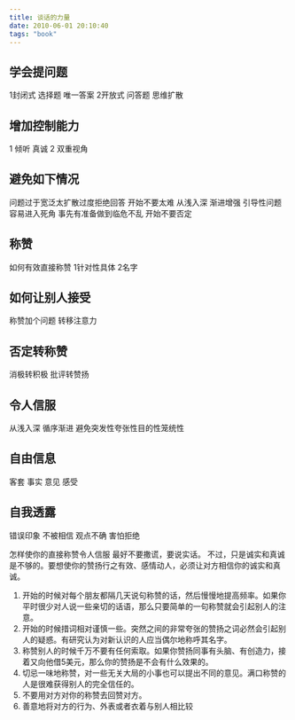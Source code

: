 ```yaml
---
title: 谈话的力量
date: 2010-06-01 20:10:40
tags: "book"
---
```


## 学会提问题
1封闭式 选择题 唯一答案
2开放式 问答题 思维扩散
## 增加控制能力
1 倾听 真诚
2 双重视角
## 避免如下情况
问题过于宽泛太扩散过度拒绝回答
开始不要太难 从浅入深 渐进增强
引导性问题容易进入死角
事先有准备做到临危不乱
开始不要否定

## 称赞
如何有效直接称赞
1针对性具体 2名字
## 如何让别人接受
称赞加个问题 转移注意力
## 否定转称赞
消极转积极 批评转赞扬
## 令人信服
从浅入深 循序渐进
避免突发性夸张性目的性笼统性

## 自由信息
客套 事实 意见 感受
## 自我透露
错误印象 不被相信 观点不确 害怕拒绝


怎样使你的直接称赞令人信服
最好不要撒谎，要说实话。
不过，只是诚实和真诚是不够的。要想使你的赞扬行之有效、感情动人，必须让对方相信你的诚实和真诚。
1. 开始的时候对每个朋友都隔几天说句称赞的话，然后慢慢地提高频率。如果你平时很少对人说一些亲切的话语，那么只要简单的一句称赞就会引起别人的注意。 
2. 开始的时候措词相对谨慎一些。突然之间的非常夸张的赞扬之词必然会引起别人的疑惑。有研究认为对新认识的人应当偶尔地称呼其名字。 
3. 称赞别人的时候千万不要有任何索取。如果你赞扬同事有头脑、有创造力，接着又向他借5美元，那么你的赞扬是不会有什么效果的。 
4. 切忌一味地称赞，对一些无关大局的小事也可以提出不同的意见。满口称赞的人是很难获得别人的完全信任的。
5. 不要用对方对你的称赞去回赞对方。
6. 善意地将对方的行为、外表或者衣着与别人相比较
